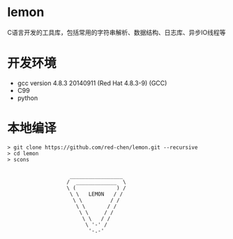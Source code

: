 # lemon
C语言开发的工具库，包括常用的字符串解析、数据结构、日志库、异步IO线程等

# 开发环境
* gcc version 4.8.3 20140911 (Red Hat 4.8.3-9) (GCC)
* C99
* python

# 本地编译
```
> git clone https://github.com/red-chen/lemon.git --recursive
> cd lemon
> scons
```

###

###
                        _________________
                       /  _____________  \
                       \ (             ) /
                        \ \   LEMON   / /
                         \ \         / /
                          \ \       / /
                           \ \     / /
                            \ \   / /
                             \ '-' /
                              '-.-'
